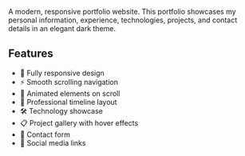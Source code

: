 
A modern, responsive portfolio website. This portfolio showcases my personal information, experience, technologies, projects, and contact details in an elegant dark theme.

## Features

- 📱 Fully responsive design
- ⚡ Smooth scrolling navigation
- 🎨 Animated elements on scroll
- 💼 Professional timeline layout
- 🛠️ Technology showcase
- 📋 Project gallery with hover effects
- 📧 Contact form
- 🔗 Social media links

